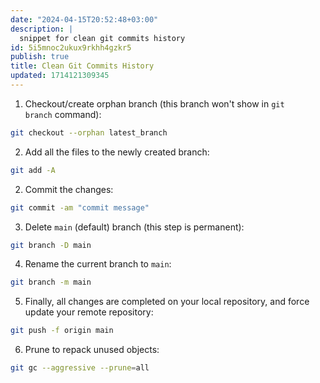 ```yaml
---
date: "2024-04-15T20:52:48+03:00"
description: |
  snippet for clean git commits history
id: 5i5mnoc2ukux9rkhh4gzkr5
publish: true
title: Clean Git Commits History
updated: 1714121309345
---
```


1. Checkout/create orphan branch (this branch won't show in `git branch` command):

```bash
git checkout --orphan latest_branch
```

2. Add all the files to the newly created branch:

```bash
git add -A
```

2. Commit the changes:

```bash
git commit -am "commit message"
```

3. Delete `main` (default) branch (this step is permanent):

```bash
git branch -D main
```

4. Rename the current branch to `main`:

```bash
git branch -m main
```

5. Finally, all changes are completed on your local repository, and force update your remote repository:

```bash
git push -f origin main
```

6. Prune to repack unused objects:

```bash
git gc --aggressive --prune=all
```
